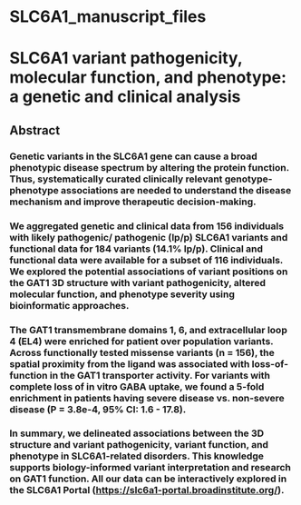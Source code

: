 # SLC6A1_manuscript_files

# SLC6A1 variant pathogenicity, molecular function, and phenotype: a genetic and clinical analysis

## Abstract

### Genetic variants in the SLC6A1 gene can cause a broad phenotypic disease spectrum by altering the protein function. Thus, systematically curated clinically relevant genotype-phenotype associations are needed to understand the disease mechanism and improve therapeutic decision-making.
### We aggregated genetic and clinical data from 156 individuals with likely pathogenic/ pathogenic (lp/p) SLC6A1 variants and functional data for 184 variants (14.1% lp/p). Clinical and functional data were available for a subset of 116 individuals. We explored the potential associations of variant positions on the GAT1 3D structure with variant pathogenicity, altered molecular function, and phenotype severity using bioinformatic approaches. 
### The GAT1 transmembrane domains 1, 6, and extracellular loop 4 (EL4) were enriched for patient over population variants. Across functionally tested missense variants (n = 156), the spatial proximity from the ligand was associated with loss-of-function in the GAT1 transporter activity. For variants with complete loss of in vitro GABA uptake, we found a 5-fold enrichment in patients having severe disease vs. non-severe disease (P = 3.8e-4, 95% CI: 1.6 - 17.8). 
### In summary, we delineated associations between the 3D structure and variant pathogenicity, variant function, and phenotype in SLC6A1-related disorders. This knowledge supports biology-informed variant interpretation and research on GAT1 function. All our data can be interactively explored in the SLC6A1 Portal (https://slc6a1-portal.broadinstitute.org/).

